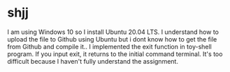 # shjj
I am using Windows 10 so I install Ubuntu 20.04 LTS.
I understand how to upload the file to Github using Ubuntu but i dont know how to get the file from Github and compile it..
I implemented the exit function in toy-shell program.
If you input exit, it returns to the initial command terminal.
It's too difficult because I haven't fully understand the assignment.
